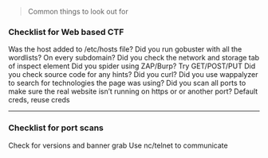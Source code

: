 > Common things to look out for 


### Checklist for Web based CTF

Was the host added to /etc/hosts file?
Did you run gobuster with all the wordlists? On every subdomain?
Did you check the network and storage tab of inspect element
Did you spider using ZAP/Burp? Try GET/POST/PUT
Did you check source code for any hints?
Did you curl?
Did you use wappalyzer to search for technologies the page was using?
Did you scan all ports to make sure the real website isn’t running on https or or another port?
Default creds, reuse creds

----------------------------------------------
### Checklist for port scans

Check for versions and banner grab
Use nc/telnet to communicate

